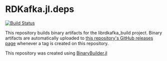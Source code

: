 # RDKafka.jl.deps

[![Build Status](https://travis-ci.org/dfdx/RDKafka.jl.deps.svg?branch=master)](https://travis-ci.org/dfdx/RDKafka.jl.deps)

This repository builds binary artifacts for the librdkafka_build project. Binary artifacts are automatically uploaded to
[this repository's GitHub releases page](https://github.com/dfdx/RDKafka.jl.deps/releases) whenever a tag is created
on this repository.

This repository was created using [BinaryBuilder.jl](https://github.com/JuliaPackaging/BinaryBuilder.jl)
